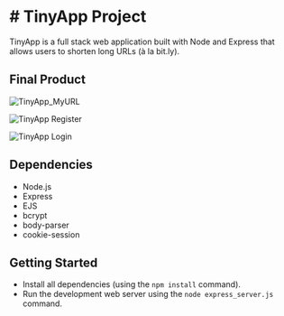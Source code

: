 # # TinyApp Project

TinyApp is a full stack web application built with Node and Express that allows users to shorten long URLs (à la bit.ly).

## Final Product

![TinyApp_MyURL](https://github.com/WalidDouri/tinyapp/blob/00613784318548a30925047c0bad072546811b48/docs/urls-page.png)

![TinyApp Register](https://github.com/WalidDouri/tinyapp/blob/00613784318548a30925047c0bad072546811b48/docs/urls-register.png)

![TinyApp Login](https://github.com/WalidDouri/tinyapp/blob/00613784318548a30925047c0bad072546811b48/docs/urls-login.png)

## Dependencies

- Node.js
- Express
- EJS
- bcrypt
- body-parser
- cookie-session

## Getting Started

- Install all dependencies (using the `npm install` command).
- Run the development web server using the `node express_server.js` command.
